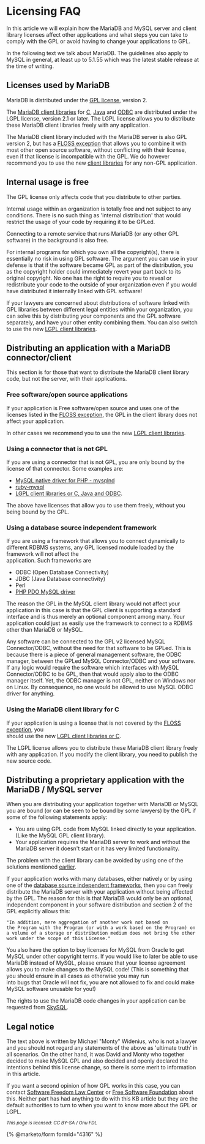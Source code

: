 # Licensing FAQ

In this article we will explain how the MariaDB and MySQL server and client library licenses affect other applications and what steps you can take to comply with the GPL or avoid having to change your applications to GPL.

In the following text we talk about MariaDB. The guidelines also apply to MySQL in general, at least up to 5.1.55 which was the latest stable release at the time of writing.

## Licenses used by MariaDB

MariaDB is distributed under the [GPL license](mariadb-licenses.md), version 2.

The [MariaDB client libraries](https://github.com/mariadb-corporation/docs-server/blob/test/clients-and-utilities/server-client-software/client-libraries/README.md) for [C](https://app.gitbook.com/s/CjGYMsT2MVP4nd3IyW2L/mariadb-connector-c), [Java](https://app.gitbook.com/s/CjGYMsT2MVP4nd3IyW2L/mariadb-connector-j) and [ODBC](https://app.gitbook.com/s/CjGYMsT2MVP4nd3IyW2L/mariadb-connector-odbc) are distributed under the LGPL license, version 2.1 or later. The LGPL license allows you to distribute these MariaDB client libraries freely with any application.

The MariaDB client library included with the MariaDB server is also GPL version 2, but has a [FLOSS exception](mariadb-licenses.md) that allows you to combine it with most other open source software, without conflicting with their license, even if that license is incompatible with the GPL. We do however recommend you to use the new [client libraries](https://github.com/mariadb-corporation/docs-server/blob/test/clients-and-utilities/server-client-software/client-libraries/README.md) for any non-GPL application.

## Internal usage is free

The GPL license only affects code that you distribute to other parties.

Internal usage within an organization is totally free and not subject to any conditions. There is no such thing as 'internal distribution' that would restrict the usage of your code by requiring it to be GPLed.

Connecting to a remote service that runs MariaDB (or any other GPL software) in the background is also free.

For internal programs for which you own all the copyright(s), there is essentially no risk in using GPL software. The argument you can use in your defense is that if the software became GPL as part of the distribution, you as the copyright holder could immediately revert your part back to its original copyright. No one has the right to require you to reveal or redistribute your code to the outside of your organization even if you would have distributed it internally linked with GPL software!

If your lawyers are concerned about distributions of software linked with GPL libraries between different legal entities within your organization, you can solve this by distributing your components and the GPL software separately, and have your other entity combining them. You can also switch to use the new [LGPL client libraries](https://github.com/mariadb-corporation/docs-server/blob/test/clients-and-utilities/server-client-software/client-libraries/README.md).

## Distributing an application with a MariaDB connector/client

This section is for those that want to distribute the MariaDB client library code, but not the server, with their applications.

### Free software/open source applications

If your application is Free software/open source and uses one of the licenses listed in the [FLOSS exception](mariadb-licenses.md), the GPL in the client library does not affect your application.

In other cases we recommend you to use the new [LGPL client libraries](https://github.com/mariadb-corporation/docs-server/blob/test/clients-and-utilities/server-client-software/client-libraries/README.md).

### Using a connector that is not GPL

If you are using a connector that is not GPL, you are only bound by the license of that connector. Some examples are:

* [MySQL native driver for PHP - mysqlnd](https://php.net/manual/en/book.mysqlnd.php)
* [ruby-mysql](https://raa.ruby-lang.org/project/ruby-mysql)
* [LGPL client libraries or C, Java and ODBC](https://github.com/mariadb-corporation/docs-server/blob/test/clients-and-utilities/server-client-software/client-libraries/README.md).

The above have licenses that allow you to use them freely, without you being bound by the GPL.

### Using a database source independent framework

If you are using a framework that allows you to connect dynamically to different RDBMS systems, any GPL licensed module loaded by the framework will not affect the\
application. Such frameworks are

* ODBC (Open Database Connectivity)
* JDBC (Java Database connectivity)
* Perl
* [PHP PDO MySQL driver](https://php.net/manual/en/ref.pdo-mysql.php)

The reason the GPL in the MySQL client library would not affect your application in this case is that the GPL client is supporting a standard interface and is thus merely an optional component among many. Your application could just as easily use the framework to connect to a RDBMS other than MariaDB or MySQL.

Any software can be connected to the GPL v2 licensed MySQL Connector/ODBC, without the need for that software to be GPLed. This is because there is a piece of general management software, the ODBC manager, between the GPLed MySQL Connector/ODBC and your software. If any logic would require the software which interfaces with MySQL Connector/ODBC to be GPL, then that would apply also to the ODBC manager itself. Yet, the ODBC manager is not GPL, neither on Windows nor on Linux. By consequence, no one would be allowed to use MySQL ODBC driver for anything.

### Using the MariaDB client library for C

If your application is using a license that is not covered by the [FLOSS exception](mariadb-licenses.md), you\
should use the new [LGPL client libraries or C](https://app.gitbook.com/s/CjGYMsT2MVP4nd3IyW2L/mariadb-connector-c).

The LGPL license allows you to distribute these MariaDB client library freely with any application. If you modify the client library, you need to publish the new source code.

## Distributing a proprietary application with the MariaDB / MySQL server

When you are distributing your application together with MariaDB or MySQL you are bound (or can be seen to be bound by some lawyers) by the GPL if some of the following statements apply:

* You are using GPL code from MySQL linked directly to your application. (Like the MySQL GPL client library).
* Your application requires the MariaDB server to work and without the MariaDB server it doesn't start or it has very limited functionality.

The problem with the client library can be avoided by using one of the solutions mentioned [earlier](licensing-faq.md#distributing-an-application-with-a-mariadb-connectorclient).

If your application works with many databases, either natively or by using one of the [database source independent frameworks](licensing-faq.md#using-a-database-source-independent-framework), then you can freely distribute the MariaDB server with your application without being affected by the GPL. The reason for this is that MariaDB would only be an optional, independent component in your software distribution and section 2 of the GPL explicitly allows this:

```
"In addition, mere aggregation of another work not based on
the Program with the Program (or with a work based on the Program) on
a volume of a storage or distribution medium does not bring the other
work under the scope of this License."
```

You also have the option to buy licenses for MySQL from Oracle to get MySQL under other copyright terms. If you would like to later be able to use MariaDB instead of MySQL, please ensure that your license agreement allows you to make changes to the MySQL code! (This is something that you should ensure in all cases as otherwise you may run\
into bugs that Oracle will not fix, you are not allowed to fix and could make MySQL software unusable for you!)

The rights to use the MariaDB code changes in your application can be requested from [SkySQL](https://www.skysql.com/about/contact).

## Legal notice

The text above is written by Michael "Monty" Widenius, who is not a lawyer and you should not regard any statements of the above as 'ultimate truth' in all scenarios. On the other hand, it was David and Monty who together decided to make MySQL GPL and also decided and openly declared the intentions behind this license change, so there is some merit to information in this article.

If you want a second opinion of how GPL works in this case, you can contact [Software Freedom Law Center](https://www.softwarefreedom.org) or [Free Software Foundation](https://www.fsf.org) about this. Neither part has had anything to do with this KB article but they are the default authorities to turn to when you want to know more about the GPL or LGPL.

<sub>_This page is licensed: CC BY-SA / Gnu FDL_</sub>

{% @marketo/form formId="4316" %}
